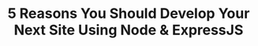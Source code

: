 ---
layout: blog
category: blog
title: 5 Reasons You Should Develop Your Next Site Using Node & ExpressJS
extURL: https://www.linkedin.com/pulse/5-reasons-you-should-develop-your-next-site-using-node-ray-villalobos
summary: Creating a website using NodeJS instead of Apache used to be hard, but today several advances have made NodeJS Servers easy to deploy. In this article, I talk about what are some of the advantages of using Node and Express and why you should give it a shot.
heroimage: "https://cdn.lynda.com/course/502310/502310-636070288437663461-16x9.jpg"

tags:
- front-end developer
- full-stack developer
- NodeJS
- ExpressJS
- JavaScript

---